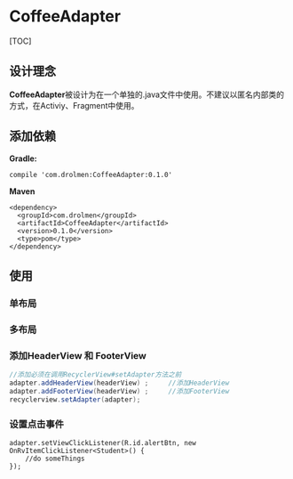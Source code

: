 # CoffeeAdapter

[TOC]

## 设计理念
**CoffeeAdapter**被设计为在一个单独的.java文件中使用。不建议以匿名内部类的方式，在Activiy、Fragment中使用。

## 添加依赖
**Gradle:**
```
compile 'com.drolmen:CoffeeAdapter:0.1.0'
```
**Maven**
```
<dependency>
  <groupId>com.drolmen</groupId>
  <artifactId>CoffeeAdapter</artifactId>
  <version>0.1.0</version>
  <type>pom</type>
</dependency>
```

## 使用
        
### 单布局

### 多布局

### 添加HeaderView 和 FooterView
```java
//添加必须在调用RecyclerView#setAdapter方法之前
adapter.addHeaderView(headerView) ;     //添加HeaderView
adapter.addFooterView(headerView) ;     //添加FooterView
recyclerview.setAdapter(adapter);          
```

### 设置点击事件
```
adapter.setViewClickListener(R.id.alertBtn, new OnRvItemClickListener<Student>() {
    //do someThings
});
```